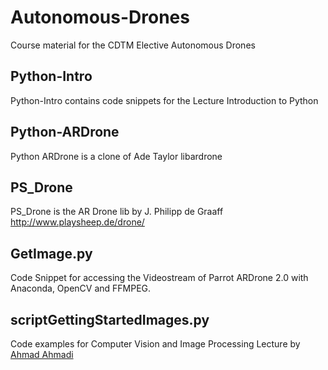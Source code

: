 # Autonomous-Drones
Course material for the CDTM Elective Autonomous Drones

## Python-Intro
Python-Intro contains code snippets for the Lecture Introduction to Python

## Python-ARDrone
Python ARDrone is a clone of Ade Taylor libardrone

## PS_Drone
PS_Drone is the AR Drone lib by J. Philipp de Graaff http://www.playsheep.de/drone/

## GetImage.py
Code Snippet for accessing the Videostream of Parrot ARDrone 2.0 with Anaconda, OpenCV and FFMPEG.

## scriptGettingStartedImages.py
Code examples for Computer Vision and Image Processing Lecture by [Ahmad Ahmadi](http://campar.in.tum.de/Main/AhmadAhmadi) 
